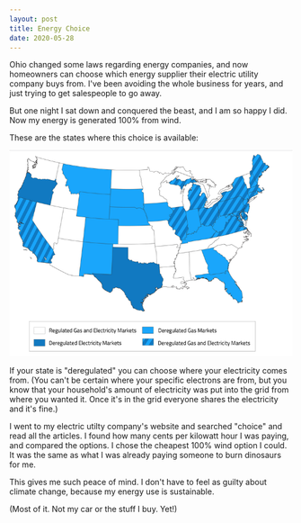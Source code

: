 ```yaml
---
layout: post
title: Energy Choice
date: 2020-05-28
---
```


Ohio changed some laws regarding energy companies, and now homeowners can choose which energy supplier their electric utility company buys from. I've been avoiding the whole business for years, and just trying to get salespeople to go away. 

But one night I sat down and conquered the beast, and I am so happy I did. Now my energy is generated 100% from wind.  

These are the states where this choice is available: 

![map of deregulated states](/post-images/deregulated-states.png)

If your state is "deregulated" you can choose where your electricity comes from. (You can't be certain where your specific electrons are from, but you know that your household's amount of electricity was put into the grid from where you wanted it. Once it's in the grid everyone shares the electricity and it's fine.)

I went to my electric utilty company's website and searched "choice" and read all the articles. I found how many cents per kilowatt hour I was paying, and compared the options. I chose the cheapest 100% wind option I could. It was the same as what I was already paying someone to burn dinosaurs for me. 

This gives me such peace of mind. I don't have to feel as guilty about climate change, because my energy use is sustainable. 

(Most of it. Not my car or the stuff I buy. Yet!)
